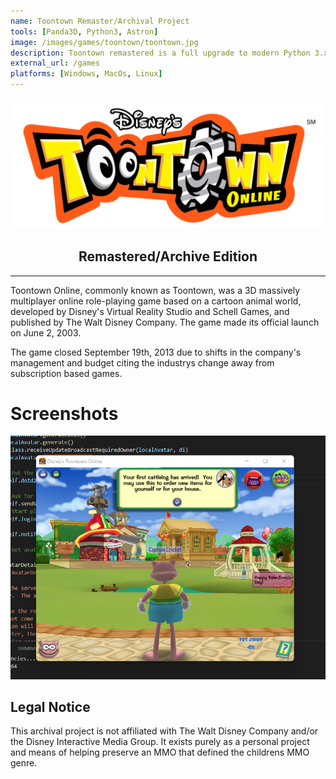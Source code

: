 ```yaml
---
name: Toontown Remaster/Archival Project
tools: [Panda3D, Python3, Astron]
image: /images/games/toontown/toontown.jpg
description: Toontown remastered is a full upgrade to modern Python 3.x and Panda3d engine of the closing version of the game from original source. Due to the nature of this project this project is not open source
external_url: /games
platforms: [Windows, MacOs, Linux]
---
```


<div align="center">
    <img src="/images/games/toontown/toontown-logo.png">
    <h2>Remastered/Archive Edition</h2>
</div>
<hr/>

Toontown Online, commonly known as Toontown, was a 3D massively multiplayer online role-playing game based on a cartoon animal world, developed by Disney's Virtual Reality Studio and Schell Games, and published by The Walt Disney Company. The game made its official launch on June 2, 2003.

The game closed September 19th, 2013 due to shifts in the company's management and budget citing the industrys change away from subscription based games.

# Screenshots

<img src="/images/games/toontown/remaster-toontown-central.png">


## Legal Notice

This archival project is not affiliated with The Walt Disney Company and/or the Disney Interactive Media Group. It exists purely as a personal project and means of helping preserve an MMO that defined the childrens MMO genre.